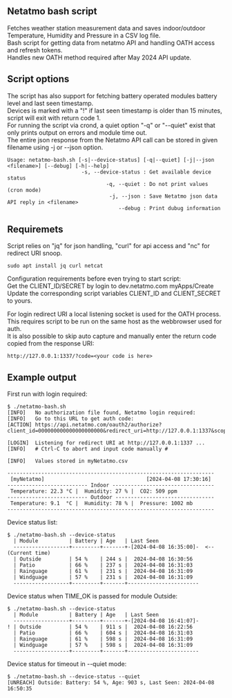 ## Netatmo bash script  
Fetches weather station measurement data and saves indoor/outdoor Temperature, Humidity and Pressure in a CSV log file.  
Bash script for getting data from netatmo API and handling OATH access and refresh tokens.  
Handles new OATH method required after May 2024 API update.  

## Script options
The script has also support for fetching battery operated modules battery level and last seen timestamp.  
Devices is marked with a "!" if last seen timestamp is older than 15 minutes, script will exit with return code 1.  
For running the script via crond, a quiet option "-q" or "--quiet" exist that only prints output on errors and module time out.  
The entire json response from the Netatmo API call can be stored in given filename using -j or --json option.  
```
Usage: netatmo-bash.sh [-s|--device-status] [-q|--quiet] [-j|--json <filename>] [--debug] [-h|--help]
                        -s, --device-status : Get available device status
                                -q, --quiet : Do not print values (cron mode)
                                 -j, --json : Save Netatmo json data API reply in <filename>
                                    --debug : Print dubug information

```

## Requiremets
Script relies on "jq" for json handling, "curl" for api access and "nc" for redirect URI snoop.  
``` 
sudo apt install jq curl netcat
```

Configuration requirements before even trying to start script:  
Get the CLIENT_ID/SECRET by login to dev.netatmo.com myApps/Create   
Update the corresponding script variables CLIENT_ID and CLIENT_SECRET to yours.  

For login redirect URI a local listening socket is used for the OATH process.  
This requires script to be run on the same host as the webbrowser used for auth.  
It is also possible to skip auto capture and manually enter the return code copied from the response URI:  
``` 
http://127.0.0.1:1337/?code=<your code is here>  
```
## Example output
First run with login required:
```
$ ./netatmo-bash.sh 
[INFO]   No authorization file found, Netatmo login required:
[INFO]   Go to this URL to get auth code:
[ACTION] https://api.netatmo.com/oauth2/authorize?client_id=000000000000000000000&redirect_uri=http://127.0.0.1:1337&scope=read_station

[LOGIN]  Listening for redirect URI at http://127.0.0.1:1337 ...
[INFO]   # Ctrl-C to abort and input code manually #

[INFO]   Values stored in myNetatmo.csv

-------------------------------------------------------------------
 [myNetatmo]                                 [2024-04-08 17:30:16] 
-------------------------- Indoor ---------------------------------
 Temperature: 22.3 °C |  Humidity: 27 % |  CO2: 509 ppm 
-------------------------- Outdoor --------------------------------
 Temperature: 9.1  °C |  Humidity: 78 % |  Pressure: 1002 mb 
-------------------------------------------------------------------
```
 
Device status list:
``` 
$ ./netatmo-bash.sh --device-status
  | Module          | Battery | Age   | Last Seen           
  ------------------+---------+-------+-[2024-04-08 16:35:00]-  <-- (Current time)
  | Outside         | 54 %    | 244 s |  2024-04-08 16:30:56
  | Patio           | 66 %    | 237 s |  2024-04-08 16:31:03
  | Rainguage       | 61 %    | 231 s |  2024-04-08 16:31:09
  | Windguage       | 57 %    | 231 s |  2024-04-08 16:31:09
  ------------------+---------+-------+-----------------------
```

Device status when TIME_OK is passed for module Outside:
```
$ ./netatmo-bash.sh --device-status
  | Module          | Battery | Age   | Last Seen           
  ------------------+---------+-------+-[2024-04-08 16:41:07]-
! | Outside         | 54 %    | 911 s |  2024-04-08 16:22:56
  | Patio           | 66 %    | 604 s |  2024-04-08 16:31:03
  | Rainguage       | 61 %    | 598 s |  2024-04-08 16:31:09
  | Windguage       | 57 %    | 598 s |  2024-04-08 16:31:09
  ------------------+---------+-------+-----------------------
```
Device status for timeout in --quiet mode:
```
$ ./netatmo-bash.sh --device-status --quiet
[UNREACH] Outside: Battery: 54 %, Age: 903 s, Last Seen: 2024-04-08 16:50:35

```







